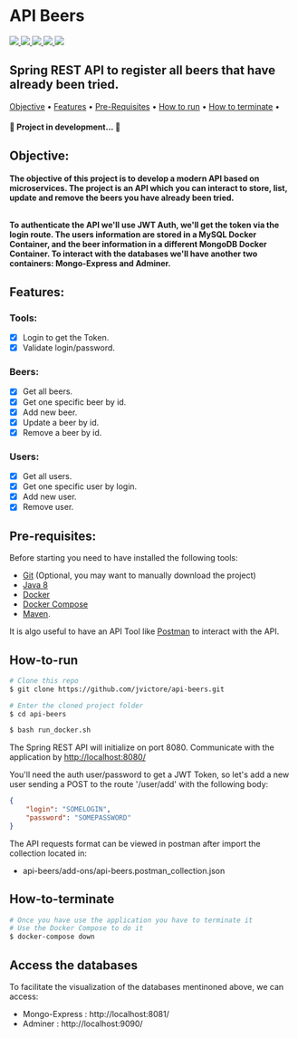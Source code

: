 # API Beers
<a href="https://www.oracle.com/br/java/technologies/javase/javase8-archive-downloads.html">
<img src="https://img.shields.io/badge/java-%23ED8B00.svg?style=for-the-badge&logo=java&logoColor=white">
</a>

<a href="https://spring.io/projects/spring-boot">
<img src="https://img.shields.io/badge/spring-%236DB33F.svg?style=for-the-badge&logo=spring&logoColor=white">
</a>

<a href="https://hub.docker.com/_/mysql">
<img src="https://img.shields.io/badge/mysql-%2300f.svg?style=for-the-badge&logo=mysql&logoColor=white">
</a>

<a href="https://hub.docker.com/_/mongo">
<img src="https://img.shields.io/badge/MongoDB-%234ea94b.svg?style=for-the-badge&logo=mongodb&logoColor=white">
</a>

<a href="https://docs.docker.com/desktop/">
<img src="https://img.shields.io/badge/docker-%230db7ed.svg?style=for-the-badge&logo=docker&logoColor=white">
</a>

## Spring REST API to register all beers that have already been tried.

<div align="left">
 <a href="#objective">Objective</a> •
 <a href="#features">Features</a> • 
 <a href="#pre-requisites">Pre-Requisites</a> • 
 <a href="#how-to-run">How to run</a> • 
 <a href="#how-to-terminate">How to terminate</a> • 

 <h4> 
	🚧  Project in development...  🚧
</h4>
	
## Objective:
<h4> 
	The objective of this project is to develop a modern API based on microservices. The project is an API which you can interact to store, list, update and remove the beers you have already been tried.
<br><br>
	
  To authenticate the API we'll use JWT Auth, we'll get the token via the login route. The users information are stored in a MySQL Docker Container, and the beer information in a different MongoDB Docker Container. To interact with the databases we'll have another two containers: Mongo-Express and Adminer.
</h4>

## Features:
### Tools:
- [x] Login to get the Token.
- [x] Validate login/password.
### Beers:
- [x] Get all beers.
- [x] Get one specific beer by id.
- [x] Add new beer.
- [x] Update a beer by id.
- [x] Remove a beer by id.
### Users:
- [x] Get all users.
- [x] Get one specific user by login.
- [x] Add new user.
- [x] Remove user.

## Pre-requisites:

Before starting you need to have installed the following tools:<br>
- [Git](https://git-scm.com) (Optional, you may want to manually download the project)
- [Java 8](https://www.oracle.com/br/java/technologies/javase/javase8-archive-downloads.html)
- [Docker](https://docs.docker.com/desktop/)
- [Docker Compose](https://docs.docker.com/compose/)
- [Maven](https://maven.apache.org/download.cgi). 
	
It is algo useful to have an API Tool like [Postman](https://www.postman.com/downloads/) to interact with the API.

## How-to-run

```bash
# Clone this repo
$ git clone https://github.com/jvictore/api-beers.git

# Enter the cloned project folder 
$ cd api-beers

$ bash run_docker.sh
```
The Spring REST API will initialize on port 8080. Communicate with the application by <http://localhost:8080/>

You'll need the auth user/password to get a JWT Token, so let's add a new user sending a POST to the route '/user/add' with the following body:
```json
{
    "login": "SOMELOGIN",
    "password": "SOMEPASSWORD"
}
```	
The API requests format can be viewed in postman after import the collection located in: 
	
- api-beers/add-ons/api-beers.postman_collection.json

## How-to-terminate
```bash
# Once you have use the application you have to terminate it
# Use the Docker Compose to do it
$ docker-compose down
```
	
## Access the databases
To facilitate the visualization of the databases mentinoned above, we can access:
- Mongo-Express	: http://localhost:8081/
- Adminer	: http://localhost:9090/
	
<div>
